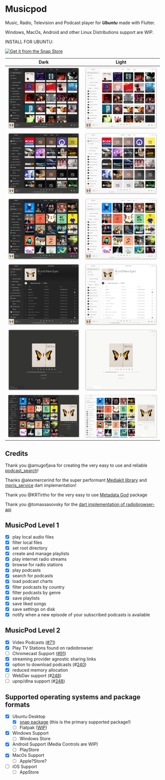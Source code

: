 # Musicpod

Music, Radio, Television and Podcast player for ***Ubuntu*** made with Flutter.

Windows, MacOs, Android and other Linux Distributions support are WIP.

INSTALL FOR UBUNTU:

[![Get it from the Snap Store](https://snapcraft.io/static/images/badges/en/snap-store-black.svg)](https://snapcraft.io/musicpod)



|Dark | Light|
|-|-|
|![](.github/local_dark.png)|![](.github/local_light.png)|
|![](.github/radio_dark.png)|![](.github/radio_light.png)|
|![](.github/podcast_dark.png)|![](.github/podcast_light.png)|
|![](.github/album_dark.png)|![](.github/album_light.png)|
|![](.github/full_window_dark.png)|![](.github/full_window_light.png)|
|![](.github/wide_window_dark.png)|![](.github/wide_window_light.png)|

## Credits

Thank you @amugofjava for creating the very easy to use and reliable [podcast_search](https://github.com/amugofjava/podcast_search)!

Thanks @alexmercerind for the super performant [Mediakit library](https://github.com/alexmercerind/media_kit) and [mpris_service](https://github.com/alexmercerind/mpris_service) dart implementation!

Thank you @KRTirtho for the very easy to use [Metadata God](https://github.com/KRTirtho/metadata_god) package

Thank you @tomassasovsky for the [dart implementation of radiobrowser-api](https://github.com/tomassasovsky/radio-browser-api.dart)

## MusicPod Level 1

- [X] play local audio files
- [X] filter local files
- [X] set root directory
- [X] create and manage playlists
- [X] play internet radio streams
- [X] browse for radio stations
- [X] play podcasts
- [X] search for podcasts
- [X] load podcast charts
- [X] filter podcasts by country
- [X] filter podcasts by genre
- [X] save playlists
- [X] save liked songs
- [X] save settings on disk
- [X] notify when a new episode of your subscribed podcasts is available

## MusicPod Level 2

- [X] Video Podcasts ([#71](https://github.com/ubuntu-flutter-community/musicpod/issues/71))
- [X] Play TV Stations found on radiobrowser
- [ ] Chromecast Support ([#91](https://github.com/ubuntu-flutter-community/musicpod/issues/91))
- [X] streaming provider agnostic sharing links
- [X] option to download podcasts (#[240](https://github.com/ubuntu-flutter-community/musicpod/issues/240))
- [X] reduced memory allocation
- [ ] WebDav support (#[248](https://github.com/ubuntu-flutter-community/musicpod/issues/248))
- [ ] upnp/dlna support (#[248](https://github.com/ubuntu-flutter-community/musicpod/issues/247))

## Supported operating systems and package formats

- [X] Ubuntu Desktop
  - [X] [snap package](https://snapcraft.io/musicpod) (this is the primary supported package!)
  - [ ] Flatpak ([WIP](https://github.com/ubuntu-flutter-community/musicpod/issues/10))
- [X] Windows Support
  - [ ] Windows Store
- [X] Android Support (Media Controls are WIP)
  - [ ] PlayStore
- [X] MacOs Support
  - [ ] Apple?Store?
- [ ] iOS Support
  - [ ] AppStore
